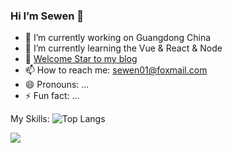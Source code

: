 ### Hi I’m  Sewen 👋


- 🔭 I’m currently working on Guangdong China
- 🌱 I’m currently learning the Vue & React & Node
- 📃 [Welcome Star to my blog](https://sewar-x.github.io/myblog/)
- 📫 How to reach me: sewen01@foxmail.com
- 😄 Pronouns: ...
- ⚡ Fun fact: ...

My Skills:
![Top Langs](https://github-readme-stats.vercel.app/api/top-langs/?username=Sewar-x&layout=compact&theme=tokyonight)

![](https://github-readme-stats.vercel.app/api?username=Sewar-x&show_icons=true&theme=transparent)
